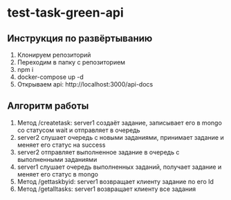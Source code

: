 # test-task-green-api
## Инструкция по развёртыванию
1. Клонируем репозиторий
2. Переходим в папку с репозиторием
3. npm i
4. docker-compose up -d
5. Открываем api: http://localhost:3000/api-docs
## Алгоритм работы
1. Метод /createtask: server1 создаёт задание, записывает его в mongo со статусом wait и отправляет в очередь
2. server2 слушает очередь с новыми заданиями, принимает задание и меняет его статус на success
3. server2 отправляет выполненное задание в очередь с выполненными заданиями
4. server1 слушает очередь выполненных заданий, получает задание и меняет его статус в mongo
5. Метод /gettaskbyid: server1 возвращает клиенту задание по его Id
6. Метод /getalltasks: server1 возвращает клиенту все задания
